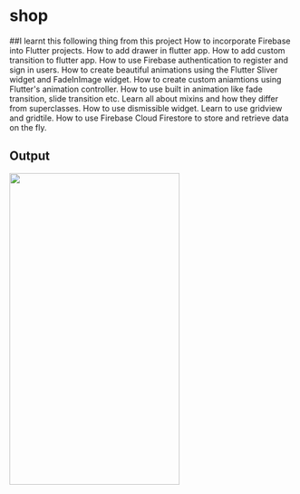 # shop

##I learnt this following thing from this project
How to incorporate Firebase into Flutter projects.
How to add drawer in flutter app.
How to add custom transition to flutter app.
How to use Firebase authentication to register and sign in users.
How to create beautiful animations using the Flutter Sliver widget and FadeInImage widget.
How to create custom aniamtions using Flutter's animation controller.
How to use built in animation like fade transition, slide transition etc. 
Learn all about mixins and how they differ from superclasses.
How to use dismissible widget.
Learn to use gridview and gridtile.
How to use Firebase Cloud Firestore to store and retrieve data on the fly.

## Output

<image src="assets/output.gif" width=300 height=550/>
